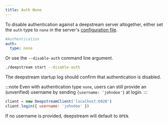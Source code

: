 ```yaml
---
title: Auth None
---
```


To disable authentication against a deepstream server altogether, either set the `auth` type to `none` in the server's [configuration file](../../../docs/server/configuration/).

```yaml
#Authentication
auth:
  type: none
```

Or use the `--disable-auth` command line argument.

```bash
./deepstream start --disable-auth
```

The deepstream startup log should confirm that authentication is disabled.

:::note
Even with authentication type `none`, users can still provide an (unverified) username by sending `{username: 'johndoe'}` at login.
:::

```javascript
client = new DeepstreamClient('localhost:6020')
client.login({ username: 'johndoe' })
```

If no username is provided, deepstream will default to `OPEN`.
